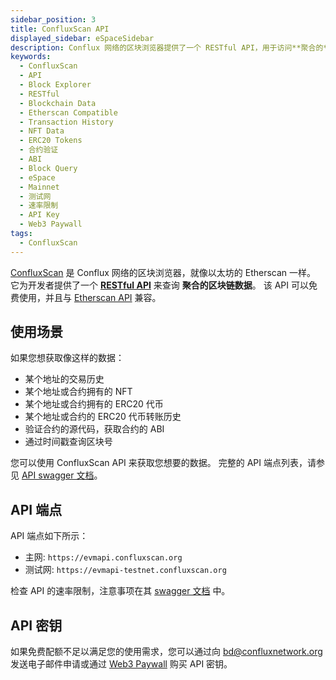 ```yaml
---
sidebar_position: 3
title: ConfluxScan API
displayed_sidebar: eSpaceSidebar
description: Conflux 网络的区块浏览器提供了一个 RESTful API，用于访问**聚合的**区块链数据。
keywords:
  - ConfluxScan
  - API
  - Block Explorer
  - RESTful
  - Blockchain Data
  - Etherscan Compatible
  - Transaction History
  - NFT Data
  - ERC20 Tokens
  - 合约验证
  - ABI
  - Block Query
  - eSpace
  - Mainnet
  - 测试网
  - 速率限制
  - API Key
  - Web3 Paywall
tags:
  - ConfluxScan
---
```


[ConfluxScan](https://evm.confluxscan.org/) 是 Conflux 网络的区块浏览器，就像以太坊的 Etherscan 一样。 它为开发者提供了一个 [**RESTful API**](https://evmapi.confluxscan.org/doc) 来查询 **聚合的区块链数据**。 该 API 可以免费使用，并且与 [Etherscan API](https://etherscan.io/apis) 兼容。

## 使用场景

如果您想获取像这样的数据：

- 某个地址的交易历史
- 某个地址或合约拥有的 NFT
- 某个地址或合约拥有的 ERC20 代币
- 某个地址或合约的 ERC20 代币转账历史
- 验证合约的源代码，获取合约的 ABI
- 通过时间戳查询区块号

您可以使用 ConfluxScan API 来获取您想要的数据。 完整的 API 端点列表，请参见 [API swagger 文档](https://evmapi.confluxscan.org/doc)。

## API 端点

API 端点如下所示：

- 主网: `https://evmapi.confluxscan.org`
- 测试网: `https://evmapi-testnet.confluxscan.org`

检查 API 的速率限制，注意事项在其 [swagger 文档](https://evmapi.confluxscan.org/doc) 中。

## API 密钥

如果免费配额不足以满足您的使用需求，您可以通过向 [bd@confluxnetwork.org](mailto:bd@confluxnetwork.org) 发送电子邮件申请或通过 [Web3 Paywall](../../../general/build/tools/web3paywall) 购买 API 密钥。